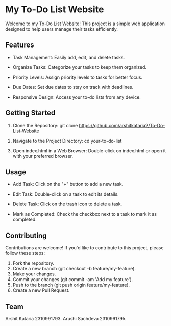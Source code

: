 # My To-Do List Website

Welcome to my To-Do List Website! This project is a simple web application designed to help users manage their tasks efficiently.

## Features

- Task Management: Easily add, edit, and delete tasks.
  
- Organize Tasks: Categorize your tasks to keep them organized.
  
- Priority Levels: Assign priority levels to tasks for better focus.
  
- Due Dates: Set due dates to stay on track with deadlines.
  
- Responsive Design: Access your to-do lists from any device.
  
## Getting Started

1. Clone the Repository: git clone https://github.com/arshitkataria2/To-Do-List-Website
  
2. Navigate to the Project Directory: cd your-to-do-list
  
3. Open index.html in a Web Browser: Double-click on index.html or open it with your preferred browser.

## Usage

- Add Task: Click on the "+" button to add a new task.
  
- Edit Task: Double-click on a task to edit its details.
  
- Delete Task: Click on the trash icon to delete a task.
  
- Mark as Completed: Check the checkbox next to a task to mark it as completed.

## Contributing

Contributions are welcome! If you'd like to contribute to this project, please follow these steps:

1. Fork the repository.
2. Create a new branch (git checkout -b feature/my-feature).
3. Make your changes.
4. Commit your changes (git commit -am 'Add my feature').
5. Push to the branch (git push origin feature/my-feature).
6. Create a new Pull Request.

## Team

Arshit Kataria 2310991793.
Arushi Sachdeva 2310991795.
